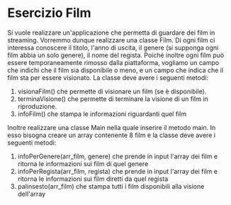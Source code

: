 # Esercizio Film

Si vuole realizzare un'applicazione che permetta di guardare dei film in streaming.
Vorremmo dunque realizzare una classe Film. Di ogni film ci interessa conoscere il titolo, l'anno di uscita, il genere (si supponga ogni film abbia un solo genere), il nome del regista. Poiché inoltre ogni film può essere temporaneamente rimosso dalla piattaforma, vogliamo un campo che indichi che il film sia disponibile o meno, e un campo che indica che il film sta per essere visionato.
La classe deve avere i seguenti metodi:
1) visionaFilm() che permette di visionare un film (se è disponibile).
2) terminaVisione() che permette di terminare la visione di un film in riproduzione.
3) infoFilm() che stampa le informazioni riguardanti quel film

Inoltre realizzare una classe Main nella quale inserire il metodo main. In esso bisogna creare un array contenente 8 film e la classe deve avere i seguenti metodi:
1) infoPerGenere(arr_film, genere) che prende in input l'array dei film e ritorna le informazioni sui film di quel genere
2) infoPerRegista(arr_film, regista) che prende in input l'array dei film e ritorna le informazioni sui film diretti da quel regista
3) palinsesto(arr_film) che stampa tutti i film disponibili alla visione dell'array 